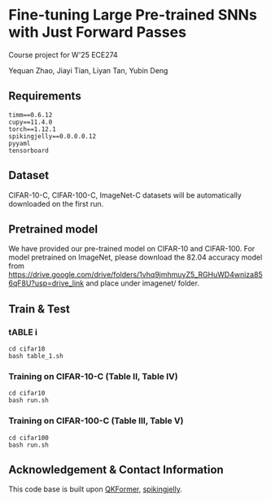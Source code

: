 # Fine-tuning Large Pre-trained SNNs with Just Forward Passes

Course project for W'25 ECE274

Yequan Zhao, Jiayi Tian, Liyan Tan, Yubin Deng

## Requirements

```
timm==0.6.12
cupy==11.4.0
torch==1.12.1
spikingjelly==0.0.0.0.12
pyyaml
tensorboard
```

## Dataset
CIFAR-10-C, CIFAR-100-C, ImageNet-C datasets will be automatically downloaded on the first run.

## Pretrained model
We have provided our pre-trained model on CIFAR-10 and CIFAR-100. For model pretrained on ImageNet, please download the 82.04 accuracy model from https://drive.google.com/drive/folders/1vhq9jmhmuyZ5_RGHuWD4wniza856qF8U?usp=drive_link and place under imagenet/ folder.

## Train & Test
### tABLE i
```
cd cifar10
bash table_1.sh
```

### Training on CIFAR-10-C (Table II, Table IV)
```
cd cifar10
bash run.sh
```

### Training on CIFAR-100-C (Table III, Table V)
```
cd cifar100
bash run.sh
```

## Acknowledgement & Contact Information
This code base is built upon [QKFormer](https://github.com/zhouchenlin2096/QKFormer), [spikingjelly](https://github.com/fangwei123456/spikingjelly).

